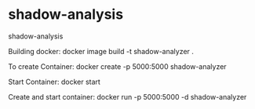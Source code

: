 # shadow-analysis
shadow-analysis


Building docker:
docker image build -t shadow-analyzer .

To create Container:
docker create -p 5000:5000 shadow-analyzer

Start Container:
docker start <container-id>

Create and start container:
docker run -p 5000:5000 -d shadow-analyzer